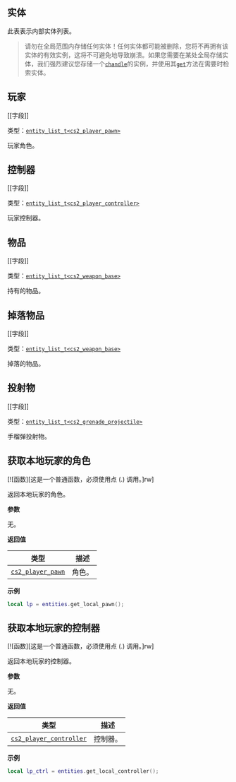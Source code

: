 ## 实体

此表表示内部实体列表。

> 请勿在全局范围内存储任何实体！任何实体都可能被删除，您将不再拥有该实体的有效实例，这将不可避免地导致崩溃。如果您需要在某处全局存储实体，我们强烈建议您存储一个[`chandle`](/api/entities/chandle "此类型表示实体句柄")的实例，并使用其[`get`](/api/entities/chandle?id=get "返回实体，或如果未找到则返回nil。")方法在需要时检索实体。

## 玩家

[[字段]]

类型：[`entity_list_t<cs2_player_pawn>`](/api/entities/entity-list-t "此类型表示实体列表。")

玩家角色。

## 控制器

[[字段]]

类型：[`entity_list_t<cs2_player_controller>`](/api/entities/entity-list-t "此类型表示实体列表。")

玩家控制器。

## 物品

[[字段]]

类型：[`entity_list_t<cs2_weapon_base>`](/api/entities/entity-list-t "此类型表示实体列表。")

持有的物品。

## 掉落物品

[[字段]]

类型：[`entity_list_t<cs2_weapon_base>`](/api/entities/entity-list-t "此类型表示实体列表。")

掉落的物品。

## 投射物

[[字段]]

类型：[`entity_list_t<cs2_grenade_projectile>`](/api/entities/entity-list-t "此类型表示实体列表。")

手榴弹投射物。

## 获取本地玩家的角色

[![函数][这是一个普通函数，必须使用点 (.) 调用。]rw]

返回本地玩家的角色。

**参数**

无。

**返回值**

| 类型 | 描述 |
| ---- | ----------- |
| [`cs2_player_pawn`](/api/entities/base-entity/cs2-player-pawn "此类型表示C_CSPlayerPawn类。") | 角色。 |

**示例**

```lua
local lp = entities.get_local_pawn();
```

## 获取本地玩家的控制器

[![函数][这是一个普通函数，必须使用点 (.) 调用。]rw]

返回本地玩家的控制器。

**参数**

无。

**返回值**

| 类型 | 描述 |
| ---- | ----------- |
| [`cs2_player_controller`](/api/entities/base-entity/cs2-player-controller "此类型表示CCSPlayerController类") | 控制器。 |

**示例**

```lua
local lp_ctrl = entities.get_local_controller();
```
``` 
